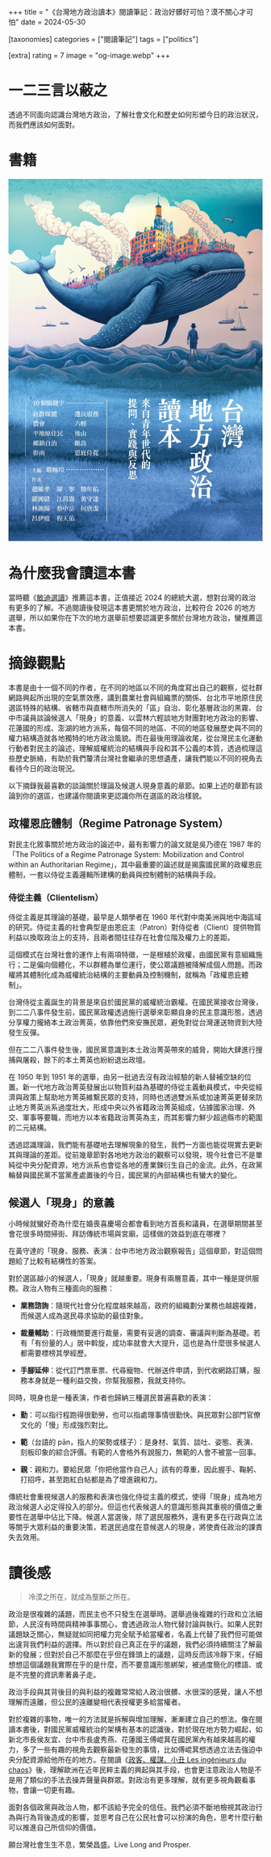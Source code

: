 +++
title = "《台灣地方政治讀本》閱讀筆記：政治好髒好可怕？漠不關心才可怕"
date = 2024-05-30

[taxonomies]
categories = ["閱讀筆記"]
tags = ["politics"]

[extra]
rating = 7
image = "og-image.webp"
+++

一二三言以蔽之
=======

透過不同面向認識台灣地方政治，了解社會文化和歷史如何形塑今日的政治狀況，而我們應該如何面對。

書籍
==
[![](book.webp)](https://www.goodreads.com/book/show/195887950)

為什麼我會讀這本書
=========

當時聽《[敏迪選讀](https://www.mindiworldnews.com/)》推薦這本書，正值接近 2024 的總統大選，想對台灣的政治有更多的了解。不過閱讀後發現這本書更關於地方政治，比較符合 2026 的地方選舉，所以如果你在下次的地方選舉前想要認識更多關於台灣地方政治，蠻推薦這本書。

摘錄觀點
====

本書是由十一個不同的作者，在不同的地區以不同的角度寫出自己的觀察，從社群網路興起所出現的空氣票效應，講到農業社會與組織票的關係、台北市平地原住民選區特殊的結構、省轄市與直轄市所消失的「區」自治、彰化基層政治的黑霧、台中市議員談論候選人「現身」的意義、以雲林六輕談地方財團對地方政治的影響、花蓮國的形成、澎湖的地方派系，每個不同的地區、不同的地區發展歷史與不同的權力結構造就各地獨特的地方政治風貌。而在最後用理論收尾，從台灣民主化運動行動者對民主的論述，理解威權統治的結構與手段和其不公義的本質，透過梳理這些歷史脈絡，有助於我們釐清台灣社會繼承的思想遺產，讓我們能以不同的視角去看待今日的政治現況。

以下摘錄我最喜歡的談論關於理論及候選人現身意義的章節。如果上述的章節有談論到你的選區，也建議你閱讀來更認識你所在選區的政治樣貌。

政權恩庇體制（Regime Patronage System）
-------------------------------

對民主化敘事關於地方政治的論述中，最有影響力的論文就是吳乃德在 1987 年的「The Politics of a Regime Patronage System: Mobilization and Control within an Authoritarian Regime」，其中最重要的論述就是揭露國民黨的政權恩庇體制，一套以侍從主義邏輯所建構的動員與控制體制的結構與手段。

### 侍從主義（Clientelism）

侍從主義是其理論的基礎，最早是人類學者在 1960 年代對中南美洲與地中海區域的研究。侍從主義的社會典型是由恩庇主（Patron）對侍從者（Client）提供物質利益以換取政治上的支持，且兩者間往往存在社會位階及權力上的差距。

這個模式在台灣社會的運作上有兩項特徵，一是根植於政權，由國民黨有意組織施行；二是偏向個體化，不以群體為單位運行，使公眾議題被降解成個人問題。而政權將其體制化成為威權統治結構的主要動員及控制機制，就稱為「政權恩庇體制」。

台灣侍從主義誕生的背景是來自於國民黨的威權統治霸權。在國民黨接收台灣後，到二二八事件發生前，國民黨政權透過施行選舉來彰顯自身的民主意識形態，透過分享權力攏絡本土政治菁英，依靠他們來安撫民眾，避免對從台灣運送物資到大陸發生反彈。

但在二二八事件發生後，國民黨意識到本土政治菁英帶來的威脅，開始大肆進行搜捕與屠殺，餘下的本土菁英也紛紛退出政壇。

在 1950 年到 1951 年的選舉，由另一批過去沒有政治經驗的新人替補空缺的位置。新一代地方政治菁英發展出以物質利益為基礎的侍從主義動員模式，中央從經濟與政策上幫助地方菁英維繫民眾的支持，同時也透過雙派系或加速菁英更替來防止地方菁英派系過度壯大，形成中央以外省籍政治菁英組成，佔據國家治理、外交、軍事等要職，而地方以本省籍政治菁英為主，而其影響力鮮少超過縣市的範圍的二元結構。

透過認識理論，我們能有基礎地去理解現象的發生，我們一方面也能從現實去更新其與理論的差距。從前幾章節對各地地方政治的觀察可以發現，現今社會已不是單純從中央分配資源，地方派系也會從各地的產業鍊衍生自己的金流。此外，在政黨輪替與國民黨不當黨產處置後的今日，國民黨的內部結構也有蠻大的變化。

候選人「現身」的意義
----------

小時候就蠻好奇為什麼在婚喪喜慶場合都會看到地方首長和議員，在選舉期間甚至會花很多時間掃街、拜訪傳統市場與宮廟，這樣做的效益到底在哪裡？

在黃守達的「現身、服務、表演：台中市地方政治觀察報告」這個章節，對這個問題給了比較有結構性的答案。

對於選區越小的候選人，「現身」就越重要。現身有兩層意義，其中一種是提供服務。政治人物有三種面向的服務：

-   **業務諮詢**：隨現代社會分化程度越來越高，政府的組織劃分業務也越趨複雜，而候選人成為選民尋求協助的最佳對象。

-   **裁量輔助**：行政機關要進行裁量，需要有妥適的調查、審議與判斷為基礎。若有「有份量的人」居中斡旋，成功率就會大大提升，這也是為什麼很多候選人都需要標榜其學經歷。

-   **手腳延伸**：從代訂門票車票、代尋寵物、代辦送件申請，到代收網路訂購，服務本身就是一種利益交換，你幫我服務，我就支持你。

同時，現身也是一種表演，作者也歸納三種選民普遍喜歡的表演：

-   **勤**：可以指行程跑得很勤勞，也可以指處理事情很勤快。與民眾對公部門官僚文化的「慢」形成強烈對比。

-   **範**（台語的 pān，指人的架勢或樣子）：是身材、氣質、談吐、姿態、表演、刻板印象的綜合評價。有範的人會格外有說服力，無範的人會不被當一回事。

-   **親**：親和力。要給民眾「你把他當作自己人」該有的尊重，因此握手、鞠躬、打招呼，甚至跑紅白帖都是為了增進親和力。

傳統社會重視候選人的服務和表演也強化侍從主義的模式，使得「現身」成為地方政治候選人必定得投入的部分。但這也代表候選人的意識形態與其重視的價值之重要性在選舉中佔比下降。候選人當選後，除了選民服務外，還有更多在行政與立法等關乎大眾利益的重要決策，若選民過度在意候選人的現身，將使責任政治的課責失去效用。

讀後感
===

> 冷漠之所在，就成為壟斷之所在。

政治是很複雜的議題，而民主也不只發生在選舉時。選舉過後複雜的行政和立法細節，人民沒有時間與精神事事關心，會透過政治人物代替討論與執行。如果人民對議題缺乏關心，無疑就如同把權力完全賦予給當權者，名義上代替了我們但可能做出違背我們利益的選擇。所以對於自己真正在乎的議題，我們必須持續關注了解最新的發展；但對於自己不那麼在乎但在鋒頭上的議題，這時反而該冷靜下來，仔細想想這個議題我實際在乎的是什麼，而不要意識形態綁架，被過度簡化的標語、或是不完整的資訊牽著鼻子走。

政治手段與其背後目的與利益的複雜常常給人政治很髒、水很深的感覺，讓人不想理解而遠離，但公民的遠離變相代表授權更多給當權者。

對於複雜的事物，唯一的方法就是拆解與增加理解，漸漸建立自己的想法。像在閱讀本書後，對國民黨威權統治的架構有基本的認識後，對於現在地方勢力崛起，如新北市長侯友宜、台中市長盧秀燕、花蓮國王傅崐萁在國民黨內有越來越高的權力，多了一些有趣的視角去觀察最新發生的事情，比如傅崐萁想透過立法去強迫中央分配資源給他所在的地方。在閱讀《[政客、權謀、小丑 Les ingénieurs du chaos](@/reading-notes/les-ingenieurs-du-chaos/index.md)》後，理解歐洲在近年民粹主義的興起與其手段，也會更注意政治人物是不是用了類似的手法去操弄聲量與群眾。對政治有更多理解，就有更多視角觀看事物，會讓一切更有趣。

面對各個政黨與政治人物，都不該給予完全的信任。我們必須不斷地檢視其政治行為與行為背後造成的影響，並思考自己在公民社會可以扮演的角色，思考什麼行動可以推進自己所信仰的價值。

願台灣社會生生不息，繁榮昌盛。Live Long and Prosper.
